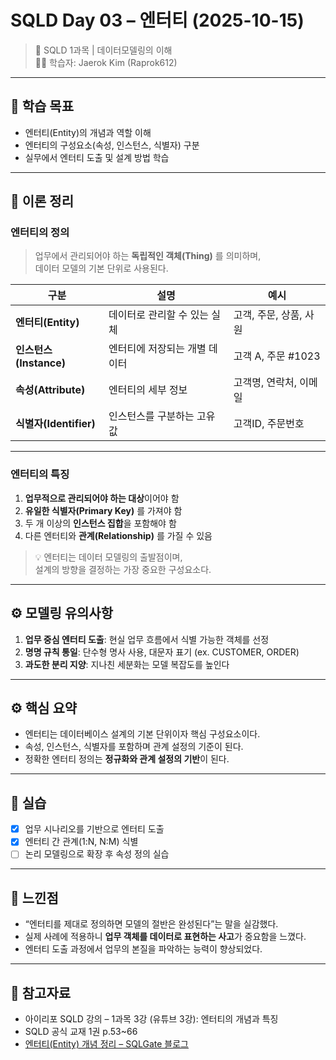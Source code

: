 # **SQLD Day 03 – 엔터티 (2025-10-15)**
> 📘 SQLD 1과목 | 데이터모델링의 이해  
> 🧑‍💻 학습자: Jaerok Kim (Raprok612)

---

## **🎯 학습 목표**
- 엔터티(Entity)의 개념과 역할 이해  
- 엔터티의 구성요소(속성, 인스턴스, 식별자) 구분  
- 실무에서 엔터티 도출 및 설계 방법 학습

---

## **🧠 이론 정리**

### 엔터티의 정의
> 업무에서 관리되어야 하는 **독립적인 객체(Thing)** 를 의미하며,  
> 데이터 모델의 기본 단위로 사용된다.

| 구분 | 설명 | 예시 |
|------|------|------|
| **엔터티(Entity)** | 데이터로 관리할 수 있는 실체 | 고객, 주문, 상품, 사원 |
| **인스턴스(Instance)** | 엔터티에 저장되는 개별 데이터 | 고객 A, 주문 #1023 |
| **속성(Attribute)** | 엔터티의 세부 정보 | 고객명, 연락처, 이메일 |
| **식별자(Identifier)** | 인스턴스를 구분하는 고유 값 | 고객ID, 주문번호 |

---

### 엔터티의 특징
1. **업무적으로 관리되어야 하는 대상**이어야 함  
2. **유일한 식별자(Primary Key)** 를 가져야 함  
3. 두 개 이상의 **인스턴스 집합**을 포함해야 함  
4. 다른 엔터티와 **관계(Relationship)** 를 가질 수 있음  

> 💡 엔터티는 데이터 모델링의 출발점이며,  
> 설계의 방향을 결정하는 가장 중요한 구성요소다.

---

## **⚙️ 모델링 유의사항**
1. **업무 중심 엔터티 도출**: 현실 업무 흐름에서 식별 가능한 객체를 선정  
2. **명명 규칙 통일**: 단수형 명사 사용, 대문자 표기 (ex. CUSTOMER, ORDER)  
3. **과도한 분리 지양**: 지나친 세분화는 모델 복잡도를 높인다  

---

## **⚙️ 핵심 요약**
- 엔터티는 데이터베이스 설계의 기본 단위이자 핵심 구성요소이다.  
- 속성, 인스턴스, 식별자를 포함하며 관계 설정의 기준이 된다.  
- 정확한 엔터티 정의는 **정규화와 관계 설정의 기반**이 된다.

---

## **🧮 실습**
- [x] 업무 시나리오를 기반으로 엔터티 도출  
- [x] 엔터티 간 관계(1:N, N:M) 식별  
- [ ] 논리 모델링으로 확장 후 속성 정의 실습

---

## **💬 느낀점**
- “엔터티를 제대로 정의하면 모델의 절반은 완성된다”는 말을 실감했다.  
- 실제 사례에 적용하니 **업무 객체를 데이터로 표현하는 사고**가 중요함을 느꼈다.  
- 엔터티 도출 과정에서 업무의 본질을 파악하는 능력이 향상되었다.

---

## **🔗 참고자료**
- 아이리포 SQLD 강의 – 1과목 3강 (유튜브 3강): 엔터티의 개념과 특징  
- SQLD 공식 교재 1권 p.53~66  
- [엔터티(Entity) 개념 정리 – SQLGate 블로그](https://www.sqlgate.com/blog/entity-definition)
